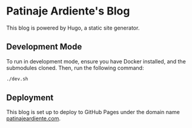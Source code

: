 # Patinaje Ardiente's Blog

This blog is powered by Hugo, a static site generator.

## Development Mode
To run in development mode, ensure you have Docker installed, and the submodules cloned. Then, run the following command:
```bash
./dev.sh
```

## Deployment
This blog is set up to deploy to GitHub Pages under the domain name [patinajeardiente.com](https://patinajeardiente.com).